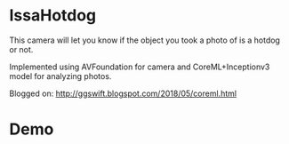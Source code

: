 # IssaHotdog

This camera will let you know if the object you took a photo of is a hotdog or not.

Implemented using AVFoundation for camera and CoreML+Inceptionv3 model for analyzing photos.  


  Blogged on: http://ggswift.blogspot.com/2018/05/coreml.html


# Demo
[](demo.gif)